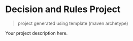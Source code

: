 # Decision and Rules Project

> project generated using template (maven archetype)

Your project description here.